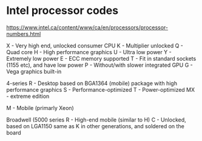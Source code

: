 # Intel processor codes

https://www.intel.ca/content/www/ca/en/processors/processor-numbers.html

X - Very high end, unlocked consumer CPU
K - Multiplier unlocked
Q - Quad core
H - High performance graphics
U - Ultra low power
Y - Extremely low power
E - ECC memory supported
T - Fit in standard sockets (1155 etc), and have low power
P - Without/with slower integrated GPU
G - Vega graphics built-in

4-series
R - Desktop based on BGA1364 (mobile) package with high performance graphics
S - Performance-optimized
T - Power-optimized
MX - extreme edition

M - Mobile (primarly Xeon)

Broadwell (5000 series
R - High-end mobile (similar to H)
C - Unlocked, based on LGA1150 same as K in other generations, and soldered on the board

